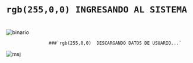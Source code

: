 #  `rgb(255,0,0) INGRESANDO AL SISTEMA`
#  

![binario](https://user-images.githubusercontent.com/112539979/187834905-fa7f88bf-560b-4a10-85ab-86cdb1d0a3fc.jpg)



                    ###`rgb(255,0,0)  DESCARGANDO DATOS DE USUARIO...`







![msj](https://user-images.githubusercontent.com/112539979/187835693-41d3fed5-28b6-4deb-9c3b-9fa53b3c69ff.png)






